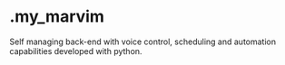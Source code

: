 # .my_marvim
Self managing back-end with voice control, scheduling and automation capabilities developed with python. 
